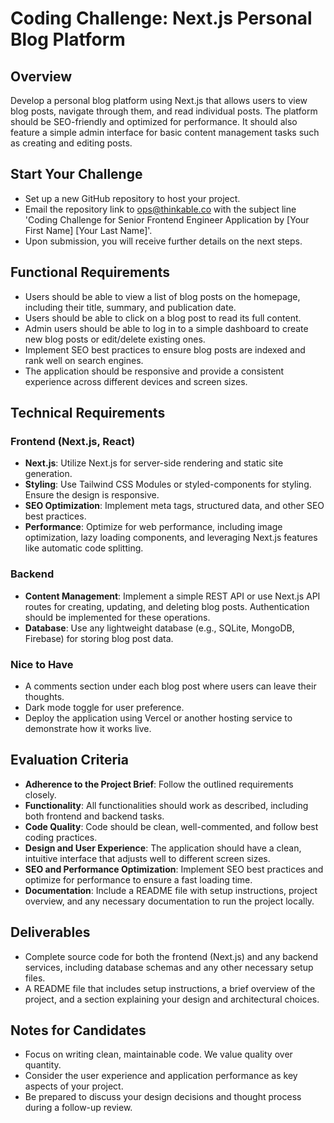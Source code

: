 # Coding Challenge: Next.js Personal Blog Platform

## Overview
Develop a personal blog platform using Next.js that allows users to view blog posts, navigate through them, and read individual posts. The platform should be SEO-friendly and optimized for performance. It should also feature a simple admin interface for basic content management tasks such as creating and editing posts.

## Start Your Challenge
- Set up a new GitHub repository to host your project.
- Email the repository link to ops@thinkable.co with the subject line 'Coding Challenge for Senior Frontend Engineer Application by [Your First Name] [Your Last Name]'.
- Upon submission, you will receive further details on the next steps.

## Functional Requirements
- Users should be able to view a list of blog posts on the homepage, including their title, summary, and publication date.
- Users should be able to click on a blog post to read its full content.
- Admin users should be able to log in to a simple dashboard to create new blog posts or edit/delete existing ones.
- Implement SEO best practices to ensure blog posts are indexed and rank well on search engines.
- The application should be responsive and provide a consistent experience across different devices and screen sizes.

## Technical Requirements

### Frontend (Next.js, React)
- **Next.js**: Utilize Next.js for server-side rendering and static site generation.
- **Styling**: Use Tailwind CSS Modules or styled-components for styling. Ensure the design is responsive.
- **SEO Optimization**: Implement meta tags, structured data, and other SEO best practices.
- **Performance**: Optimize for web performance, including image optimization, lazy loading components, and leveraging Next.js features like automatic code splitting.

### Backend
- **Content Management**: Implement a simple REST API or use Next.js API routes for creating, updating, and deleting blog posts. Authentication should be implemented for these operations.
- **Database**: Use any lightweight database (e.g., SQLite, MongoDB, Firebase) for storing blog post data.

### Nice to Have
- A comments section under each blog post where users can leave their thoughts.
- Dark mode toggle for user preference.
- Deploy the application using Vercel or another hosting service to demonstrate how it works live.

## Evaluation Criteria
- **Adherence to the Project Brief**: Follow the outlined requirements closely.
- **Functionality**: All functionalities should work as described, including both frontend and backend tasks.
- **Code Quality**: Code should be clean, well-commented, and follow best coding practices.
- **Design and User Experience**: The application should have a clean, intuitive interface that adjusts well to different screen sizes.
- **SEO and Performance Optimization**: Implement SEO best practices and optimize for performance to ensure a fast loading time.
- **Documentation**: Include a README file with setup instructions, project overview, and any necessary documentation to run the project locally.

## Deliverables
- Complete source code for both the frontend (Next.js) and any backend services, including database schemas and any other necessary setup files.
- A README file that includes setup instructions, a brief overview of the project, and a section explaining your design and architectural choices.

## Notes for Candidates
- Focus on writing clean, maintainable code. We value quality over quantity.
- Consider the user experience and application performance as key aspects of your project.
- Be prepared to discuss your design decisions and thought process during a follow-up review.
